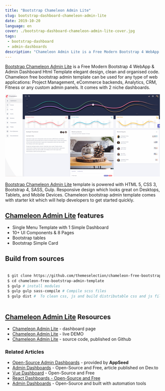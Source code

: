 ```yaml
---
title: "Bootstrap Chameleon Admin Lite"
slug: bootstrap-dashboard-chameleon-admin-lite
date: 2019-10-20
language: en
cover: ./bootstrap-dashboard-chameleon-admin-lite-cover.jpg
tags:
 - bootstrap-dashboard
 - admin-dashboards
description: "Chameleon Admin Lite is a Free Modern Bootstrap 4 WebApp & Admin Dashboard Html Template elegant design, clean and organised code."
---
```


[Bootstrap Chameleon Admin Lite](https://themeselection.com/products/chameleon-admin-free-bootstrap-dashboard-template/) is a Free Modern Bootstrap 4 WebApp & Admin Dashboard Html Template elegant design, clean and organised code. Chameleon free bootstrap admin template can be used for any type of web applications: Project Management, eCommerce backends, Analytics, CRM, Fitness or any custom admin panels. It comes with 2 niche dashboards.

![Bootstrap Chameleon Admin Lite - Gif animated presentation.](https://raw.githubusercontent.com/admin-dashboards/static/master/bootstrap-dashboard-chameleon-intro.gif)

[Bootstrap Chameleon Admin Lite](https://themeselection.com/products/chameleon-admin-free-bootstrap-dashboard-template/) template is powered with HTML 5, CSS 3, Bootstrap 4, SASS, Gulp. Responsive design which looks great on Desktops, Tablets, and Mobile Devices. Chameleon bootstrap admin template comes with starter kit which will help developers to get started quickly.

## [Chameleon Admin Lite](https://themeselection.com/products/chameleon-admin-free-bootstrap-dashboard-template/) features

- Single Menu Template with 1 Simple Dashboard
- 10+ UI Components & 8 Pages
- Bootstrap tables
- Bootstrap Simple Card

## Build from sources

```bash

 $ git clone https://github.com/themeselection/chameleon-free-bootstrap-admin-template.git
 $ cd chameleon-free-bootstrap-admin-template
 $ gulp # install modules
 $ gulp gulp sass-compile # Compile scss files
 $ gulp dist # 	To clean css, js and build distributable css and js files
 
```

## [Chameleon Admin Lite](https://themeselection.com/products/chameleon-admin-free-bootstrap-dashboard-template/) Resources

- [Chameleon Admin Lite](https://themeselection.com/products/chameleon-admin-free-bootstrap-dashboard-template/) - dashboard page
- [Chameleon Admin Lite](https://themeselection.com/demo/chameleon-free-bootstrap-admin-template/html/ltr/charts.html) - live DEMO
- [Chameleon Admin Lite](https://github.com/themeselection/chameleon-free-bootstrap-admin-template) - source code, published on Github

### Related Articles

- [Open-Source Admin Dashboards](https://appseed.us/admin-dashboards/open-source) - provided by **AppSeed**
- [Admin Dashboards](https://dev.to/sm0ke/admin-dashboards-open-source-and-free-4aep) - Open-Source and Free, article published on Dev.to
- [Vue Dashboard](https://dev.to/sm0ke/vue-dashboard-open-source-apps-1gd1) - Open-Source and Free
- [React Dashboards - Open-Source and Free](https://dev.to/sm0ke/react-dashboards-open-source-apps-1c7j)
- [Admin Dashboards](https://blog.appseed.us/admin-dashboards-open-source-built-with-automation-tools/) - Open-Source and built with automation tools
